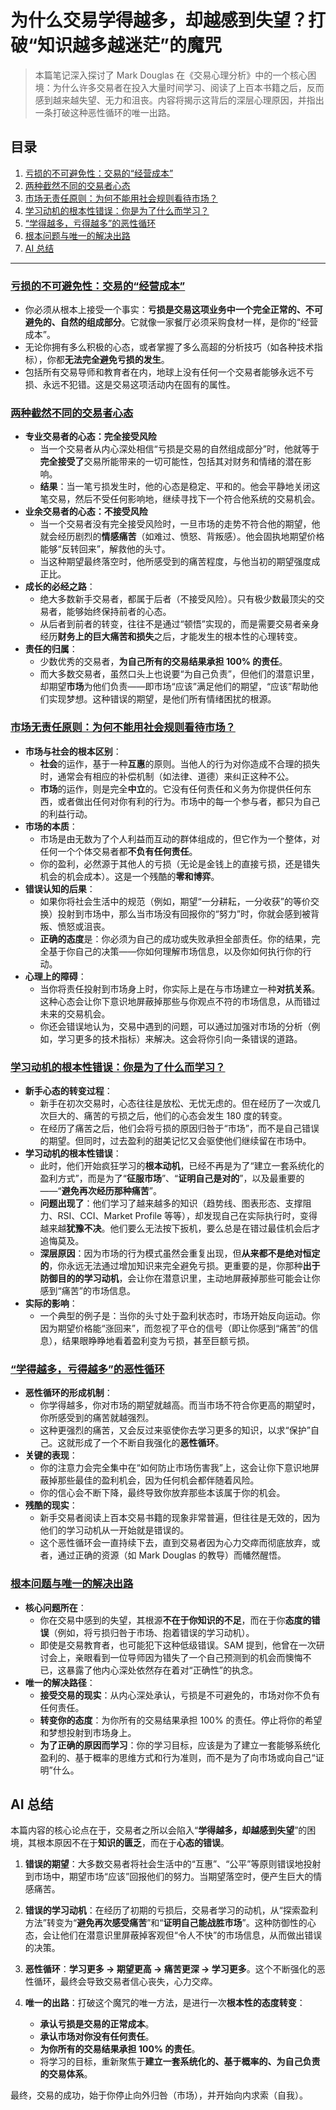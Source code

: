 # 为什么交易学得越多，却越感到失望？打破“知识越多越迷茫”的魔咒

> 本篇笔记深入探讨了 Mark Douglas 在《交易心理分析》中的一个核心困境：为什么许多交易者在投入大量时间学习、阅读了上百本书籍之后，反而感到越来越失望、无力和沮丧。内容将揭示这背后的深层心理原因，并指出一条打破这种恶性循环的唯一出路。

## 目录

1.  [亏损的不可避免性：交易的“经营成本”](#亏损的不可避免性交易的经营成本)
2.  [两种截然不同的交易者心态](#两种截然不同的交易者心态)
3.  [市场无责任原则：为何不能用社会规则看待市场？](#市场无责任原则为何不能用社会规则看待市场)
4.  [学习动机的根本性错误：你是为了什么而学习？](#学习动机的根本性错误你是为了什么而学习)
5.  [“学得越多，亏得越多”的恶性循环](#学得越多亏得越多的恶性循环)
6.  [根本问题与唯一的解决出路](#根本问题与唯一的解决出路)
7.  [AI 总结](#ai-总结)

---

### [亏损的不可避免性：交易的“经营成本”](https://www.youtube.com/watch?v=Mt5z_eyVI_8&t=0s)

-   你必须从根本上接受一个事实：**亏损是交易这项业务中一个完全正常的、不可避免的、自然的组成部分**。它就像一家餐厅必须采购食材一样，是你的“经营成本”。
-   无论你拥有多么积极的心态，或者掌握了多么高超的分析技巧（如各种技术指标），你都**无法完全避免亏损的发生**。
-   包括所有交易导师和教育者在内，地球上没有任何一个交易者能够永远不亏损、永远不犯错。这是交易这项活动内在固有的属性。

### [两种截然不同的交易者心态](https://www.youtube.com/watch?v=Mt5z_eyVI_8&t=23s)

-   **专业交易者的心态：完全接受风险**
    -   当一个交易者从内心深处相信“亏损是交易的自然组成部分”时，他就等于**完全接受了**交易所能带来的一切可能性，包括其对财务和情绪的潜在影响。
    -   **结果**：当一笔亏损发生时，他的心态是稳定、平和的。他会平静地关闭这笔交易，然后不受任何影响地，继续寻找下一个符合他系统的交易机会。
-   **业余交易者的心态：不接受风险**
    -   当一个交易者没有完全接受风险时，一旦市场的走势不符合他的期望，他就会经历剧烈的**情感痛苦**（如难过、愤怒、背叛感）。他会固执地期望价格能够“反转回来”，解救他的头寸。
    -   当这种期望最终落空时，他所感受到的痛苦程度，与他当初的期望强度成正比。
-   **成长的必经之路**：
    -   绝大多数新手交易者，都属于后者（不接受风险）。只有极少数最顶尖的交易者，能够始终保持前者的心态。
    -   从后者到前者的转变，往往不是通过“顿悟”实现的，而是需要交易者亲身经历**财务上的巨大痛苦和损失**之后，才能发生的根本性的心理转变。
-   **责任的归属**：
    -   少数优秀的交易者，**为自己所有的交易结果承担 100% 的责任**。
    -   而大多数交易者，虽然口头上也说要“为自己负责”，但他们的潜意识里，却期望**市场**为他们负责——即市场“应该”满足他们的期望，“应该”帮助他们实现梦想。这种错误的期望，是他们所有情绪困扰的根源。

### [市场无责任原则：为何不能用社会规则看待市场？](https://www.youtube.com/watch?v=Mt5z_eyVI_8&t=203s)

-   **市场与社会的根本区别**：
    -   **社会**的运作，基于一种**互惠**的原则。当他人的行为对你造成不合理的损失时，通常会有相应的补偿机制（如法律、道德）来纠正这种不公。
    -   **市场**的运作，则是完全**中立**的。它没有任何责任和义务为你提供任何东西，或者做出任何对你有利的行为。市场中的每一个参与者，都只为自己的利益行动。
-   **市场的本质**：
    -   市场是由无数为了个人利益而互动的群体组成的，但它作为一个整体，对任何一个个体交易者都**不负有任何责任**。
    -   你的盈利，必然源于其他人的亏损（无论是金钱上的直接亏损，还是错失机会的机会成本）。这是一个残酷的**零和博弈**。
-   **错误认知的后果**：
    -   如果你将社会生活中的规范（例如，期望“一分耕耘，一分收获”的等价交换）投射到市场中，那么当市场没有回报你的“努力”时，你就会感到被背叛、愤怒或沮丧。
    -   **正确的态度**是：你必须为自己的成功或失败承担全部责任。你的结果，完全基于你自己的决策——你如何理解市场信息，以及你如何执行你的行动。
-   **心理上的障碍**：
    -   当你将责任投射到市场身上时，你实际上是在与市场建立一种**对抗关系**。这种心态会让你下意识地屏蔽掉那些与你观点不符的市场信息，从而错过未来的交易机会。
    -   你还会错误地认为，交易中遇到的问题，可以通过加强对市场的分析（例如，学习更多的技术指标）来解决。这会将你引向一条错误的道路。

### [学习动机的根本性错误：你是为了什么而学习？]()

-   **新手心态的转变过程**：
    -   新手在初次交易时，心态往往是放松、无忧无虑的。但在经历了一次或几次巨大的、痛苦的亏损之后，他们的心态会发生 180 度的转变。
    -   在经历了痛苦之后，他们会将亏损的原因归咎于“市场”，而不是自己错误的期望。但同时，过去盈利的甜美记忆又会驱使他们继续留在市场中。
-   **学习动机的根本性错误**：
    -   此时，他们开始疯狂学习的**根本动机**，已经不再是为了“建立一套系统化的盈利方式”，而是为了“**征服市场**”、“**证明自己是对的**”，以及最重要的——“**避免再次经历那种痛苦**”。
    -   **问题出现了**：他们学习了越来越多的知识（趋势线、图表形态、支撑阻力、RSI、CCI、Market Profile 等等），却发现自己在实际执行时，变得越来越**犹豫不决**。他们要么无法按下扳机，要么总是在错过最佳机会后才追悔莫及。
    -   **深层原因**：因为市场的行为模式虽然会重复出现，但**从来都不是绝对恒定的**，你永远无法通过增加知识来完全避免亏损。更重要的是，你那种**出于防御目的的学习动机**，会让你在潜意识里，主动地屏蔽掉那些可能会让你感到“痛苦”的市场信息。
-   **实际的影响**：
    -   一个典型的例子是：当你的头寸处于盈利状态时，市场开始反向运动。你因为期望价格能“涨回来”，而忽视了平仓的信号（即让你感到“痛苦”的信息），结果眼睁睁地看着盈利变为亏损，甚至巨额亏损。

### [“学得越多，亏得越多”的恶性循环](https://www.youtube.com/watch?v=Mt5z_eyVI_8&t=901s)

-   **恶性循环的形成机制**：
    -   你学得越多，你对市场的期望就越高。而当市场不符合你更高的期望时，你所感受到的痛苦就越强烈。
    -   这种更强烈的痛苦，又会反过来驱使你去学习更多的知识，以求“保护”自己。这就形成了一个不断自我强化的**恶性循环**。
-   **关键的表现**：
    -   你的注意力会完全集中在“如何防止市场伤害我”上，这会让你下意识地屏蔽掉那些最佳的盈利机会，因为任何机会都伴随着风险。
    -   你的信心会不断下降，最终导致你放弃那些本该属于你的机会。
-   **残酷的现实**：
    -   新手交易者阅读上百本交易书籍的现象非常普遍，但往往是无效的，因为他们的学习动机从一开始就是错误的。
    -   这个恶性循环会一直持续下去，直到交易者因为心力交瘁而彻底放弃，或者，通过正确的资源（如 Mark Douglas 的教导）而幡然醒悟。

### [根本问题与唯一的解决出路](https://www.youtube.com/watch?v=Mt5z_eyVI_8&t=997s)

-   **核心问题所在**：
    -   你在交易中感到的失望，其根源**不在于你知识的不足**，而在于你**态度的错误**（例如，将亏损归咎于市场、抱着错误的学习动机）。
    -   即使是交易教育者，也可能犯下这种低级错误。SAM 提到，他曾在一次研讨会上，亲眼看到一位导师因为错失了一个自己预测到的机会而懊悔不已，这暴露了他内心深处依然存在着对“正确性”的执念。
-   **唯一的解决路径**：
    -   **接受交易的现实**：从内心深处承认，亏损是不可避免的，市场对你不负有任何责任。
    -   **转变你的态度**：为你所有的交易结果承担 100% 的责任。停止将你的希望和梦想投射到市场身上。
    -   **为了正确的原因而学习**：你的学习目标，应该是为了建立一套能够系统化盈利的、基于概率的思维方式和行为准则，而不是为了向市场或向自己“证明”什么。

## AI 总结

本篇内容的核心论点在于，交易者之所以会陷入“**学得越多，却越感到失望**”的困境，其根本原因不在于**知识的匮乏**，而在于**心态的错误**。

1.  **错误的期望**：大多数交易者将社会生活中的“互惠”、“公平”等原则错误地投射到市场中，期望市场“应该”回报他们的努力。当期望落空时，便产生巨大的情感痛苦。

2.  **错误的学习动机**：在经历了初期的亏损后，交易者学习的动机，从“探索盈利方法”转变为“**避免再次感受痛苦**”和“**证明自己能战胜市场**”。这种防御性的心态，会让他们在潜意识里屏蔽掉客观但“令人不快”的市场信息，从而做出错误的决策。

3.  **恶性循环**：**学习更多 → 期望更高 → 痛苦更深 → 学习更多**。这个不断强化的恶性循环，最终会导致交易者信心丧失，心力交瘁。

4.  **唯一的出路**：打破这个魔咒的唯一方法，是进行一次**根本性的态度转变**：
    -   **承认亏损是交易的正常成本**。
    -   **承认市场对你没有任何责任**。
    -   **为你所有的交易结果承担 100% 的责任**。
    -   将学习的目标，重新聚焦于**建立一套系统化的、基于概率的、为自己负责的交易体系**。

最终，交易的成功，始于你停止向外归咎（市场），并开始向内求索（自我）。